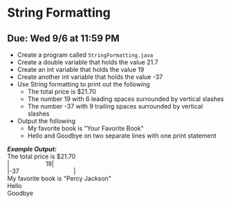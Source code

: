 # String Formatting

## Due: Wed 9/6 at 11:59 PM

- Create a program called `StringFormatting.java`
- Create a double variable that holds the value 21.7
- Create an int variable that holds the value 19
- Create another int variable that holds the value -37
- Use String formatting to print out the following
  - The total price is $21.70
  - The number 19 with 6 leading spaces surrounded by vertical slashes
  - The number -37 with 9 trailing spaces surrounded by vertical slashes
- Output the following
  - My favorite book is "Your Favorite Book"
  - Hello and Goodbye on two separate lines with one print statement

***Example Output:***\
The total price is $21.70\
|      19|\
|-37         |\
My favorite book is "Percy Jackson"\
Hello\
Goodbye
